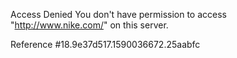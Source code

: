 Access Denied You don't have permission to access "http://www.nike.com/" on this server.

Reference #18.9e37d517.1590036672.25aabfc